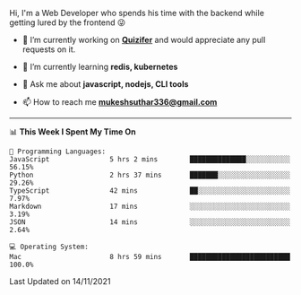 Hi, I'm a Web Developer who spends his time with the backend while getting lured by the frontend 😜

- 🔭 I’m currently working on **[Quizifer](https://github.com/SutharMukesh/Quizifer/)** and would appreciate any pull requests on it.

- 🌱 I’m currently learning **redis, kubernetes**

- 💬 Ask me about **javascript, nodejs, CLI tools**

- 📫 How to reach me **mukeshsuthar336@gmail.com**

---
<!--START_SECTION:waka-->
📊 **This Week I Spent My Time On** 

```text
💬 Programming Languages: 
JavaScript               5 hrs 2 mins        ██████████████░░░░░░░░░░░   56.15% 
Python                   2 hrs 37 mins       ███████░░░░░░░░░░░░░░░░░░   29.26% 
TypeScript               42 mins             ██░░░░░░░░░░░░░░░░░░░░░░░   7.97% 
Markdown                 17 mins             ░░░░░░░░░░░░░░░░░░░░░░░░░   3.19% 
JSON                     14 mins             ░░░░░░░░░░░░░░░░░░░░░░░░░   2.64%

💻 Operating System: 
Mac                      8 hrs 59 mins       █████████████████████████   100.0%

```


 Last Updated on 14/11/2021
<!--END_SECTION:waka-->
